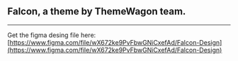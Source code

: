 ## Falcon, a theme by ThemeWagon team.
---
Get the figma desing file here:
[https://www.figma.com/file/wX672ke9PvFbwGNiCxefAd/Falcon-Design](https://www.figma.com/file/wX672ke9PvFbwGNiCxefAd/Falcon-Design)